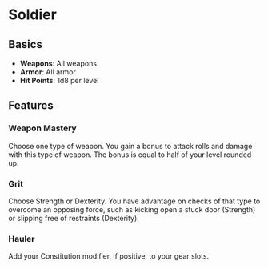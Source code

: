 # Soldier
## Basics
- **Weapons**: All weapons
- **Armor**: All armor
- **Hit Points**: 1d8 per level
## Features
### Weapon Mastery
Choose one type of weapon. You gain a bonus to attack rolls and damage with this type of weapon. The bonus is equal to half of your level rounded up.
### Grit
Choose Strength or Dexterity. You have advantage on checks of that type to overcome an opposing force, such as kicking open a stuck door (Strength) or slipping free of restraints (Dexterity).
### Hauler
Add your Constitution modifier, if positive, to your gear slots.

